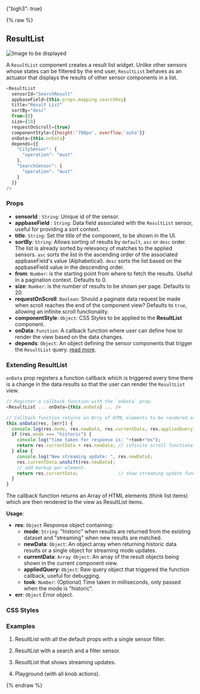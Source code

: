 {"bigh3": true}

{% raw %}

## ResultList

![Image to be displayed](https://i.imgur.com/GcUFZjh.png)

A `ResultList` component creates a result list widget. Unlike other sensors whose states can be filtered by the end user, `ResultList` behaves as an actuator that displays the results of other sensor components in a list.

```js
<ResultList
  sensorId="SearchResult"
  appbaseField={this.props.mapping.searchKey}
  title="Result List"
  sortBy="desc"
  from={0}
  size={10}
  requestOnScroll={true}
  componentStyle={{height:'700px', overflow:'auto'}}
  onData={this.onData}
  depends={{
    "CitySensor": {
      "operation": "must"
    },
    "SearchSensor": {
      "operation": "must"
    }
  }}
/>
```

### Props

- **sensorId** : `String`: Unique id of the sensor.  
- **appbaseField** : `String`: Data field associated with the `ResultList` sensor, useful for providing a sort context.  
- **title**: `String`: Set the title of the component, to be shown in the UI.      
-  **sortBy**: `String`: Allows sorting of results by `default`, `asc` or `desc` order. The list is already sorted by relevancy of matches to the applied sensors. `asc` sorts the list in the ascending order of the associated appbaseField's value (Alphabetical). `desc` sorts the list based on the appbaseField value in the descending order.  
- **from**: `Number`: is the starting point from where to fetch the results. Useful in a pagination context. Defaults to 0.  
- **size**: `Number`: is the number of results to be shown per page. Defaults to 20.  
- **requestOnScroll**: `Boolean`: Should a paginate data request be made when scroll reaches the end of the component view? Defaults to `true`, allowing an infinite scroll functionality.  
- **componentStyle**: `Object`: CSS Styles to be applied to the **ResultList** component.  
- **onData**: `Function`: A callback function where user can define how to render the view based on the data changes.     
- **depends**: `Object`: An object defining the sensor components that trigger the `ResultList` query. [read more](https://appbaseio.github.io/reactive-maps-docs/v1/getting-started/Dependency.html).


### Extending ResultList

`onData` prop registers a function callback which is triggered every time there is a change in the data results so that the user can render the `ResultList` view.

```js
// Register a callback function with the `onData` prop.
<ResultList ... onData={this.onData} ... />

// Callback function returns an Arry of HTML elements to be rendered as ResultList items.
this.onData(res, [err]) {
  console.log(res.mode, res.newData, res.currentData, res.appliedQuery);
  if (res.mode === "historic") {
    console.log("time taken for response is: "+took+"ms");
    return res.currentData + res.newData; // infinite scroll functionality
  } else {
    console.log("New streaming update: ", res.newData);
    res.currentData.unshift(res.newData);
    // add markup per element.
    return res.currentData;               // show streaming update functionality
  }
}
```

The callback function returns an Array of HTML elements (think list items) which are then rendered to the view as ResultList items.  

**Usage**:  

- **res**: `Object` Response object containing:  
  - **mode**: `String`: "historic" when results are returned from the existing dataset and "streaming" when new results are matched.  
  - **newData**: `Object`: An object array when returning historic data results or a single object for streaming mode updates.  
  - **currentData**: `Array Object`: An array of the result objects being shown in the current component view.  
  - **appliedQuery**: `Object`: Raw query object that triggered the function callback, useful for debugging.  
  - **took**: `Number`: (Optional) Time taken in milliseconds, only passed when the mode is "historic".
- **err**: `Object` Error object. 

### CSS Styles



### Examples

1. ResultList with all the default props with a single sensor filter.

2. ResultList with a search and a filter sensor.

3. ResultList that shows streaming updates.

4. Playground (with all knob actions).

{% endraw %}
